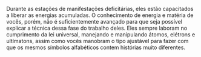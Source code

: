 ﻿Durante as estações de manifestações deficitárias, eles estão capacitados a liberar as energias acumuladas. O conhecimento de energia e matéria de vocês, porém, não é suficientemente avançado para que seja possível explicar a técnica dessa fase do trabalho deles. Eles sempre laboram no cumprimento da lei universal, manejando e manipulando átomos, elétrons e ultímatons, assim como vocês manobram o tipo ajustável para fazer com que os mesmos símbolos alfabéticos contem histórias muito diferentes.
